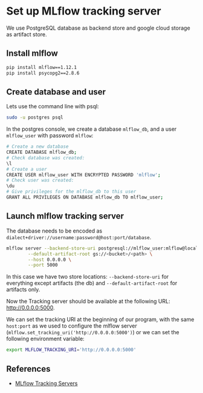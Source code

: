 # Set up MLflow tracking server

We use PostgreSQL database as backend store and google cloud storage as artifact store. 

## Install mlflow

```bash
pip install mlflow==1.12.1
pip install psycopg2==2.8.6
```

## Create database and user

Lets use the command line with psql:
```bash
sudo -u postgres psql
```
In the postgres console, we create a database `mlflow_db`, and a user `mlflow_user` with password `mlflow`:

```bash
# Create a new database
CREATE DATABASE mlflow_db;
# Check database was created:
\l
# Create a user
CREATE USER mlflow_user WITH ENCRYPTED PASSWORD 'mlflow';
# Check user was created: 
\du
# Give privileges for the mlflow_db to this user
GRANT ALL PRIVILEGES ON DATABASE mlflow_db TO mlflow_user;
```

## Launch mlflow tracking server


The database needs to be encoded as `dialect+driver://username:password@host:port/database`.

```bash
mlflow server --backend-store-uri postgresql://mlflow_user:mlflow@localhost/mlflow_db \
        --default-artifact-root gs://<bucket>/<path> \
        --host 0.0.0.0 \
        --port 5000 
```

In this case we have two store locations: `--backend-store-uri` for everything except artifacts (the db) and `--default-artifact-root` for artifacts only. 

Now the Tracking server should be available at the following URL: http://0.0.0.0:5000.

We can set the tracking URI at the beginning of our program, with the same `host:port` as we used to configure the mlflow server (`mlflow.set_tracking_uri('http://0.0.0.0:5000')`) or we can set the following environment variable:

```bash
export MLFLOW_TRACKING_URI='http://0.0.0.0:5000'
```

## References

- [MLflow Tracking Servers](https://www.mlflow.org/docs/latest/tracking.html#mlflow-tracking-servers)